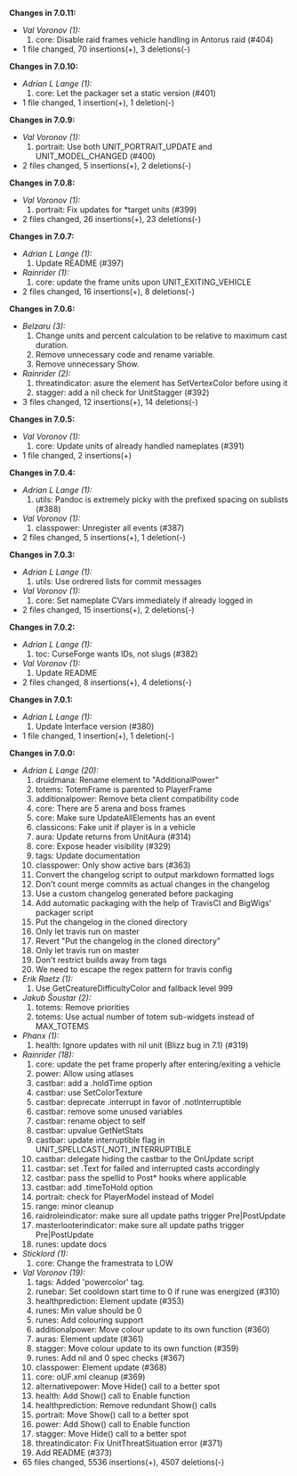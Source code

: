 **Changes in 7.0.11:**

- _Val Voronov (1):_
    1. core: Disable raid frames vehicle handling in Antorus raid (#404)
- 1 file changed, 70 insertions(+), 3 deletions(-)

**Changes in 7.0.10:**

- _Adrian L Lange (1):_
    1. core: Let the packager set a static version (#401)
- 1 file changed, 1 insertion(+), 1 deletion(-)

**Changes in 7.0.9:**

- _Val Voronov (1):_
    1. portrait: Use both UNIT_PORTRAIT_UPDATE and UNIT_MODEL_CHANGED (#400)
- 2 files changed, 5 insertions(+), 2 deletions(-)

**Changes in 7.0.8:**

- _Val Voronov (1):_
    1. portrait: Fix updates for *target units (#399)
- 2 files changed, 26 insertions(+), 23 deletions(-)

**Changes in 7.0.7:**

- _Adrian L Lange (1):_
    1. Update README (#397)
- _Rainrider (1):_
    1. core: update the frame units upon UNIT_EXITING_VEHICLE
- 2 files changed, 16 insertions(+), 8 deletions(-)

**Changes in 7.0.6:**

- _Belzaru (3):_
    1. Change units and percent calculation to be relative to maximum cast duration.
    2. Remove unnecessary code and rename variable.
    3. Remove unnecessary Show.
- _Rainrider (2):_
    1. threatindicator: asure the element has SetVertexColor before using it
    2. stagger: add a nil check for UnitStagger (#392)
- 3 files changed, 12 insertions(+), 14 deletions(-)

**Changes in 7.0.5:**

- _Val Voronov (1):_
    1. core: Update units of already handled nameplates (#391)
- 1 file changed, 2 insertions(+)

**Changes in 7.0.4:**

- _Adrian L Lange (1):_
    1. utils: Pandoc is extremely picky with the prefixed spacing on sublists (#388)
- _Val Voronov (1):_
    1. classpower: Unregister all events (#387)
- 2 files changed, 5 insertions(+), 1 deletion(-)

**Changes in 7.0.3:**

- _Adrian L Lange (1):_
    1. utils: Use ordrered lists for commit messages
- _Val Voronov (1):_
    1. core: Set nameplate CVars immediately if already logged in
- 2 files changed, 15 insertions(+), 2 deletions(-)

**Changes in 7.0.2:**

- _Adrian L Lange (1):_
    1. toc: CurseForge wants IDs, not slugs (#382)
- _Val Voronov (1):_
    1. Update README
- 2 files changed, 8 insertions(+), 4 deletions(-)

**Changes in 7.0.1:**

- _Adrian L Lange (1):_
    1. Update Interface version (#380)
- 1 file changed, 1 insertion(+), 1 deletion(-)

**Changes in 7.0.0:**

- _Adrian L Lange (20):_
    1. druidmana: Rename element to "AdditionalPower"
    2. totems: TotemFrame is parented to PlayerFrame
    3. additionalpower: Remove beta client compatibility code
    4. core: There are 5 arena and boss frames
    5. core: Make sure UpdateAllElements has an event
    6. classicons: Fake unit if player is in a vehicle
    7. aura: Update returns from UnitAura (#314)
    8. core: Expose header visibility (#329)
    9. tags: Update documentation
    10. classpower: Only show active bars (#363)
    11. Convert the changelog script to output markdown formatted logs
    12. Don't count merge commits as actual changes in the changelog
    13. Use a custom changelog generated before packaging
    14. Add automatic packaging with the help of TravisCI and BigWigs' packager script
    15. Put the changelog in the cloned directory
    16. Only let travis run on master
    17. Revert "Put the changelog in the cloned directory"
    18. Only let travis run on master
    19. Don't restrict builds away from tags
    20. We need to escape the regex pattern for travis config
- _Erik Raetz (1):_
    1. Use GetCreatureDifficultyColor and fallback level 999
- _Jakub Šoustar (2):_
    1. totems: Remove priorities
    2. totems: Use actual number of totem sub-widgets instead of MAX_TOTEMS
- _Phanx (1):_
    1. health: Ignore updates with nil unit (Blizz bug in 7.1) (#319)
- _Rainrider (18):_
    1. core:  update the pet frame properly after entering/exiting a vehicle
    2. power: Allow using atlases
    3. castbar: add a .holdTime option
    4. castbar: use SetColorTexture
    5. castbar: deprecate .interrupt in favor of .notInterruptible
    6. castbar: remove some unused variables
    7. castbar: rename object to self
    8. castbar: upvalue GetNetStats
    9. castbar: update interruptible flag in UNIT_SPELLCAST(_NOT)_INTERRUPTIBLE
    10. castbar: delegate hiding the castbar to the OnUpdate script
    11. castbar: set .Text for failed and interrupted casts accordingly
    12. castbar: pass the spellid to Post* hooks where applicable
    13. castbar: add .timeToHold option
    14. portrait: check for PlayerModel instead of Model
    15. range: minor cleanup
    16. raidroleindicator: make sure all update paths trigger Pre|PostUpdate
    17. masterlooterindicator: make sure all update paths trigger Pre|PostUpdate
    18. runes: update docs
- _Sticklord (1):_
    1. core: Change the framestrata to LOW
- _Val Voronov (19):_
    1. tags: Added 'powercolor' tag.
    2. runebar: Set cooldown start time to 0 if rune was energized (#310)
    3. healthprediction: Element update (#353)
    4. runes: Min value should be 0
    5. runes: Add colouring support
    6. additionalpower: Move colour update to its own function (#360)
    7. auras: Element update (#361)
    8. stagger: Move colour update to its own function (#359)
    9. runes: Add nil and 0 spec checks (#367)
    10. classpower: Element update (#368)
    11. core: oUF.xml cleanup (#369)
    12. alternativepower: Move Hide() call to a better spot
    13. health: Add Show() call to Enable function
    14. healthprediction: Remove redundant Show() calls
    15. portrait: Move Show() call to a better spot
    16. power: Add Show() call to Enable function
    17. stagger: Move Hide() call to a better spot
    18. threatindicator: Fix UnitThreatSituation error (#371)
    19. Add README (#373)
- 65 files changed, 5536 insertions(+), 4507 deletions(-)

